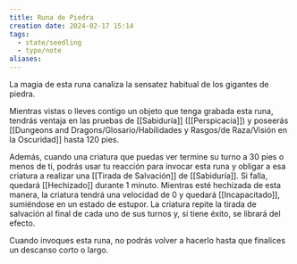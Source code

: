 ```yaml
---
title: Runa de Piedra
creation date: 2024-02-17 15:14
tags:
  - state/seedling
  - type/note
aliases:
---
```

La magia de esta runa canaliza la sensatez habitual de los gigantes de piedra.

Mientras vistas o lleves contigo un objeto que tenga grabada esta runa, tendrás ventaja en las
pruebas de [[Sabiduría]] ([[Perspicacia]]) y poseerás [[Dungeons and Dragons/Glosario/Habilidades y Rasgos/de Raza/Visión en la Oscuridad]] hasta 120 pies.

Además, cuando una criatura que puedas ver termine su turno a 30 pies o menos de ti, podrás usar tu reacción para invocar esta runa y obligar a esa criatura a realizar una [[Tirada de Salvación]] de [[Sabiduría]]. Si falla, quedará [[Hechizado]] durante 1 minuto. Mientras esté hechizada de esta manera, la criatura tendrá una velocidad de 0 y quedará [[Incapacitado]], sumiéndose en un estado de estupor. La criatura repite la tirada de salvación al final de cada uno de sus turnos y, si tiene éxito, se librará del efecto. 

Cuando invoques esta runa, no podrás volver a hacerlo hasta que finalices un descanso corto o largo.

